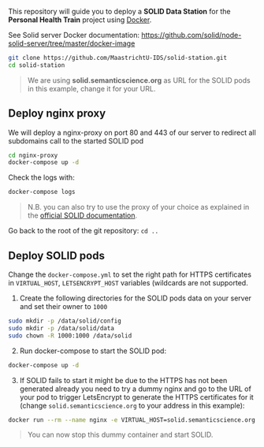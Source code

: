 This repository will guide you to deploy a **SOLID Data Station** for the **Personal Health Train** project using [Docker](https://www.docker.com/).

See Solid server Docker documentation: https://github.com/solid/node-solid-server/tree/master/docker-image

```bash
git clone https://github.com/MaastrichtU-IDS/solid-station.git
cd solid-station
```

> We are using **solid.semanticscience.org** as URL for the SOLID pods in this example, change it for your URL.

## Deploy nginx proxy

We will deploy a nginx-proxy on port 80 and 443 of our server to redirect all subdomains call to the started SOLID pod

```bash
cd nginx-proxy
docker-compose up -d
```

Check the logs with:

```bash
docker-compose logs
```

> N.B. you can also try to use the proxy of your choice as explained in the [official SOLID documentation](https://solidproject.org//self-hosting/nss).

Go back to the root of the git repository: `cd ..`

## Deploy SOLID pods

Change the `docker-compose.yml` to set the right path for HTTPS certificates in `VIRTUAL_HOST`, `LETSENCRYPT_HOST` variables (wildcards are not supported.

1. Create the following directories for the SOLID pods data on your server and set their owner to `1000`

```bash
sudo mkdir -p /data/solid/config
sudo mkdir -p /data/solid/data
sudo chown -R 1000:1000 /data/solid
```

2. Run docker-compose to start the SOLID pod:

```bash
docker-compose up -d
```

3. If SOLID fails to start it might be due to the HTTPS has not been generated already you need to try a dummy nginx and go to the URL of your pod to trigger LetsEncrypt to generate the HTTPS certificates for it (change `solid.semanticscience.org` to your address in this example):

```bash
docker run --rm --name nginx -e VIRTUAL_HOST=solid.semanticscience.org -e LETSENCRYPT_HOST=solid.semanticscience.org nginx
```

> You can now stop this dummy container and start SOLID.

